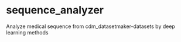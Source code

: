 # sequence_analyzer
Analyze medical sequence from cdm_datasetmaker-datasets by deep learning methods
